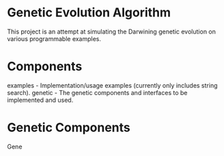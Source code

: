 # Genetic Evolution Algorithm
This project is an attempt at simulating the Darwining genetic evolution on various programmable examples.

# Components
  examples  - Implementation/usage examples (currently only includes string search).
  genetic   - The genetic components and interfaces to be implemented and used.
  
# Genetic Components
  Gene
